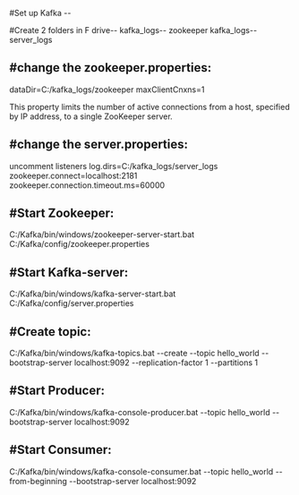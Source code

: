 
#Set up Kafka --

#Create 2 folders in F drive--
kafka_logs-- zookeeper
kafka_logs-- server_logs

#change the zookeeper.properties:
------------------------------------------------------
dataDir=C:/kafka_logs/zookeeper
maxClientCnxns=1

This property limits the number of active connections from a host, specified by IP address, to a single ZooKeeper server.

#change the server.properties:
----------------------------------------------------
uncomment listeners
log.dirs=C:/kafka_logs/server_logs
zookeeper.connect=localhost:2181
zookeeper.connection.timeout.ms=60000

#Start Zookeeper:
---------------------------------------
C:/Kafka/bin/windows/zookeeper-server-start.bat C:/Kafka/config/zookeeper.properties

#Start Kafka-server:
-----------------------------------------
C:/Kafka/bin/windows/kafka-server-start.bat C:/Kafka/config/server.properties

#Create topic:
------------------------------------
C:/Kafka/bin/windows/kafka-topics.bat --create --topic hello_world --bootstrap-server localhost:9092 --replication-factor 1 --partitions 1

#Start Producer:
--------------------------------------
C:/Kafka/bin/windows/kafka-console-producer.bat --topic hello_world --bootstrap-server localhost:9092

#Start Consumer:
-------------------------------------
C:/Kafka/bin/windows/kafka-console-consumer.bat --topic hello_world --from-beginning --bootstrap-server localhost:9092

